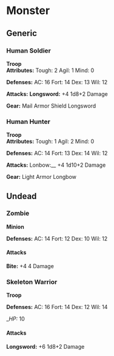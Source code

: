 # Monster


## Generic

### Human Soldier
__Troop__  
__Attributes:__
Tough: 2  Agil: 1  Mind: 0  

__Defenses:__
AC: 16
Fort: 14
Dex: 13
Wil: 12

__Attacks:__
__Longsword:__ +4
1d8+2 Damage

__Gear:__
Mail Armor
Shield
Longsword

### Human Hunter
__Troop__  
__Attributes:__
Tough: 1  Agil: 2  Mind: 0  

__Defenses:__
AC: 14
Fort: 13
Dex: 14
Wil: 12

__Attacks:__
Lonbow:__ +4
1d10+2 Damage

__Gear:__
Light Armor
Longbow


## Undead

### Zombie
__Minion__

__Defenses:__
AC: 14
Fort: 12
Dex: 10
Wil: 12

#### Attacks
__Bite:__ +4
4 Damage

### Skeleton Warrior
__Troop__

__Defenses:__
AC: 16
Fort: 14
Dex: 12
Wil: 14

__HP:_ 10

#### Attacks
__Longsword:__ +6
1d8+2 Damage

###
